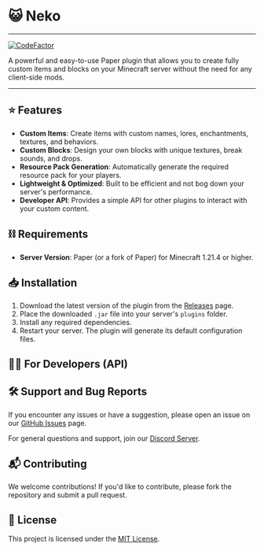 # 😺 Neko

---

[![CodeFactor](https://www.codefactor.io/repository/github/bindglam/neko/badge)](https://www.codefactor.io/repository/github/bindglam/neko)

A powerful and easy-to-use Paper plugin that allows you to create fully custom items and blocks on your Minecraft server without the need for any client-side mods.

---

## ⭐ Features
- **Custom Items**: Create items with custom names, lores, enchantments, textures, and behaviors.
- **Custom Blocks**: Design your own blocks with unique textures, break sounds, and drops.
- **Resource Pack Generation**: Automatically generate the required resource pack for your players.
- **Lightweight & Optimized**: Built to be efficient and not bog down your server's performance.
- **Developer API**: Provides a simple API for other plugins to interact with your custom content.

## ⛓️ Requirements
- **Server Version**: Paper (or a fork of Paper) for Minecraft 1.21.4 or higher.

## 📥 Installation
1. Download the latest version of the plugin from the [Releases](https://https://github.com/bindglam/Neko/releases) page.
2. Place the downloaded `.jar` file into your server's `plugins` folder.
3. Install any required dependencies.
4. Restart your server. The plugin will generate its default configuration files.

## 🧑‍💻 For Developers (API)

## 🛠️ Support and Bug Reports
If you encounter any issues or have a suggestion, please open an issue on our [GitHub Issues](https://github.com/bindglam/Neko/issues) page.

For general questions and support, join our [Discord Server](https://discord.gg/your-invite-code).

## 📬 Contributing
We welcome contributions! If you'd like to contribute, please fork the repository and submit a pull request.

## 📃 License
This project is licensed under the [MIT License](https://github.com/bindglam/Neko/blob/main/LICENSE).